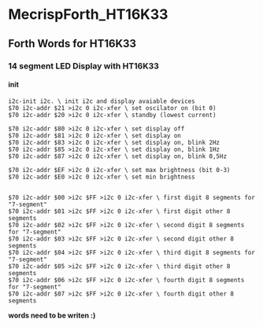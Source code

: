 # MecrispForth_HT16K33

## Forth Words for HT16K33

### 14 segment LED Display with HT16K33

#### init

    i2c-init i2c. \ init i2c and display avaiable devices
    $70 i2c-addr $21 >i2c 0 i2c-xfer \ set oscilator on (bit 0)
    $70 i2c-addr $20 >i2c 0 i2c-xfer \ standby (lowest current)
    
    $70 i2c-addr $80 >i2c 0 i2c-xfer \ set display off
    $70 i2c-addr $81 >i2c 0 i2c-xfer \ set display on
    $70 i2c-addr $83 >i2c 0 i2c-xfer \ set display on, blink 2Hz
    $70 i2c-addr $85 >i2c 0 i2c-xfer \ set display on, blink 1Hz
    $70 i2c-addr $87 >i2c 0 i2c-xfer \ set display on, blink 0,5Hz
    
    $70 i2c-addr $EF >i2c 0 i2c-xfer \ set max brightness (bit 0-3)
    $70 i2c-addr $E0 >i2c 0 i2c-xfer \ set min brightness
    
    
    $70 i2c-addr $00 >i2c $FF >i2c 0 i2c-xfer \ first digit 8 segments for "7-segment"
    $70 i2c-addr $01 >i2c $FF >i2c 0 i2c-xfer \ first digit other 8 segments
    $70 i2c-addr $02 >i2c $FF >i2c 0 i2c-xfer \ second digit 8 segments for "7-segment"
    $70 i2c-addr $03 >i2c $FF >i2c 0 i2c-xfer \ second digit other 8 segments
    $70 i2c-addr $04 >i2c $FF >i2c 0 i2c-xfer \ third digit 8 segments for "7-segment"
    $70 i2c-addr $05 >i2c $FF >i2c 0 i2c-xfer \ third digit other 8 segments
    $70 i2c-addr $06 >i2c $FF >i2c 0 i2c-xfer \ fourth digit 8 segments for "7-segment"
    $70 i2c-addr $07 >i2c $FF >i2c 0 i2c-xfer \ fourth digit other 8 segments
    
**words need to be writen :)**
